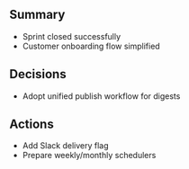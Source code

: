 ﻿## Summary
- Sprint closed successfully
- Customer onboarding flow simplified

## Decisions
- Adopt unified publish workflow for digests

## Actions
- Add Slack delivery flag
- Prepare weekly/monthly schedulers
